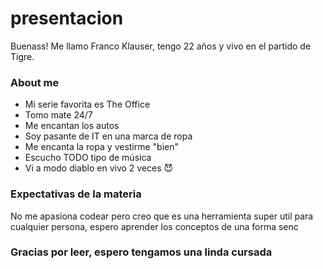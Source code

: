 # presentacion

Buenass!
Me llamo Franco Klauser, tengo 22 años y vivo en el partido de Tigre. 

### About me

- Mi serie favorita es The Office 
- Tomo mate 24/7
- Me encantan los autos
- Soy pasante de IT en una marca de ropa
- Me encanta la ropa y vestirme "bien"
- Escucho TODO tipo de música
- Vi a modo diablo en vivo 2 veces 😈

### Expectativas de la materia

No me apasiona codear pero creo que es una herramienta super util para cualquier persona, espero aprender los conceptos de una forma senc

### Gracias por leer, espero tengamos una linda cursada 
